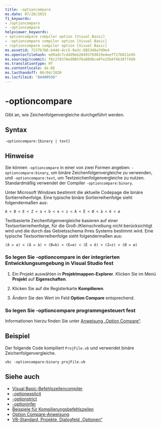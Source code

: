 ```yaml
---
title: -optioncompare
ms.date: 07/20/2015
f1_keywords:
- /optioncompare
- -optioncompare
helpviewer_keywords:
- optioncompare compiler option [Visual Basic]
- -optioncompare compiler option [Visual Basic]
- /optioncompare compiler option [Visual Basic]
ms.assetid: 7237b766-b44d-4cc5-9a3c-885348a7d9e4
ms.openlocfilehash: ed9adc7cddd9eb204937b9819e4eeff176821e95
ms.sourcegitcommit: f8c270376ed905f6a8896ce0fe25b4f4b38ff498
ms.translationtype: HT
ms.contentlocale: de-DE
ms.lasthandoff: 06/04/2020
ms.locfileid: "84400556"
---
```

# <a name="-optioncompare"></a>-optioncompare

Gibt an, wie Zeichenfolgenvergleiche durchgeführt werden.

## <a name="syntax"></a>Syntax

```console
-optioncompare:{binary | text}
```

## <a name="remarks"></a>Hinweise

Sie können `-optioncompare` in einer von zwei Formen angeben: `-optioncompare:binary`, um binäre Zeichenfolgenvergleiche zu verwenden, und `-optioncompare:text`, um Textzeichenfolgenvergleiche zu nutzen. Standardmäßig verwendet der Compiler `-optioncompare:binary`.

Unter Microsoft Windows bestimmt die aktuelle Codepage die binäre Sortierreihenfolge. Eine typische binäre Sortierreihenfolge sieht folgendermaßen aus:

`A < B < E < Z < a < b < e < z < À < Ê < Ø < à < ê < ø`

Textbasierte Zeichenfolgenvergleiche basieren auf einer Textsortierreihenfolge, für die Groß-/Kleinschreibung nicht berücksichtigt wird und die durch das Gebietsschema Ihres Systems bestimmt wird. Eine typische Textsortierreihenfolge sieht folgendermaßen aus:

`(A = a) < (À = à) < (B=b) < (E=e) < (Ê = ê) < (Z=z) < (Ø = ø)`

### <a name="to-set--optioncompare-in-the-visual-studio-ide"></a>So legen Sie -optioncompare in der integrierten Entwicklungsumgebung in Visual Studio fest

1. Ein Projekt auswählen in **Projektmappen-Explorer**. Klicken Sie im Menü **Projekt** auf **Eigenschaften**.

2. Klicken Sie auf die Registerkarte **Kompilieren**.

3. Ändern Sie den Wert im Feld **Option Compare** entsprechend.

### <a name="to-set--optioncompare-programmatically"></a>So legen Sie -optioncompare programmgesteuert fest

Informationen hierzu finden Sie unter [Anweisung „Option Compare“](../../language-reference/statements/option-compare-statement.md).

## <a name="example"></a>Beispiel

Der folgende Code kompiliert `ProjFile.vb` und verwendet binäre Zeichenfolgenvergleiche.

```console
vbc -optioncompare:binary projFile.vb
```

## <a name="see-also"></a>Siehe auch

- [Visual Basic-Befehlszeilencompiler](index.md)
- [-optionexplicit](optionexplicit.md)
- [-optionstrict](optionstrict.md)
- [-optioninfer](optioninfer.md)
- [Beispiele für Kompilierungsbefehlszeilen](sample-compilation-command-lines.md)
- [Option Compare-Anweisung](../../language-reference/statements/option-compare-statement.md)
- [VB-Standard, Projekte, Dialogfeld „Optionen“](/visualstudio/ide/reference/visual-basic-defaults-projects-options-dialog-box)
